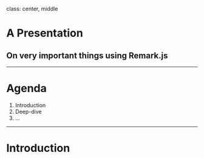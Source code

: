 class: center, middle

# A Presentation
## On very important things using Remark.js

---

# Agenda

1. Introduction
2. Deep-dive
3. ...

---

# Introduction
